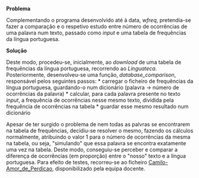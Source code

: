 **Problema**

Complementando o programa desenvolvido até à data, *wfreq*, pretendia-se fazer a comparação e o respetivo estudo entre número de ocorrências de uma palavra num texto, passado como _input_ e uma tabela de frequências da língua portuguesa.

**Solução**

Deste modo, procedeu-se, inicialmente, ao _download_ de uma tabela de frequências da língua portuguesa, recorrendo ao *Linguateca*. Posteriormente, desenvolveu-se uma função, *database_comparison*, responsável pelos seguintes passos:
    * carregar o ficheiro de frequências da língua portuguesa, guardando-o num dicionário (palavra -> número de ocorrências da palavra)
    * calcular, para cada palavra presente no texto _input_, a frequência de ocorrências nesse mesmo texto, dividida pela frequência de ocorrências na tabela
    * guardar esse mesmo resultado num dicionário

Apesar de ter surgido o problema de nem todas as palvras se encontrarem na tabela de frequências, decidiu-se resolver o mesmo, fazendo os cálculos normalmente, atribuindo o valor 1 para o número de ocorrências da mesma na tabela, ou seja, "simulando" que essa palavra se encontra exatamente uma vez na tabela. Deste modo, conseguiu-se perceber e comparar a diferença de ocorrências (em proporção) entre o "nosso" texto e a língua portuguesa. Para efeito de testes, recorreu-se ao ficheiro [Camilo-Amor_de_Perdicao](https://github.com/josemoreira15/SPLN2324/blob/main/TPC1/Camilo-Amor_de_Perdicao.md), disponibilizado pela equipa docente.
